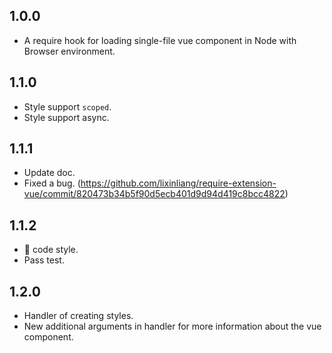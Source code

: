 ## 1.0.0
* A require hook for loading single-file vue component in Node with Browser environment.

## 1.1.0
* Style support `scoped`.
* Style support async.

## 1.1.1
* Update doc.
* Fixed a bug. (https://github.com/lixinliang/require-extension-vue/commit/820473b34b5f90d5ecb401d9d94d419c8bcc4822)

## 1.1.2
* 💅 code style.
* Pass test.

## 1.2.0
* Handler of creating styles.
* New additional arguments in handler for more information about the vue component.
